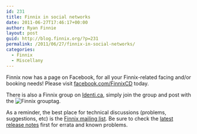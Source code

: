 ```yaml
---
id: 231
title: Finnix in social networks
date: 2011-06-27T17:46:17+00:00
author: Ryan Finnie
layout: post
guid: http://blog.finnix.org/?p=231
permalink: /2011/06/27/finnix-in-social-networks/
categories:
  - Finnix
  - Miscellany
---
```

Finnix now has a page on Facebook, for all your Finnix-related facing and/or booking needs! Please visit [facebook.com/FinnixCD](http://www.facebook.com/FinnixCD) today.

There is also a Finnix group on [Identi.ca](http://identi.ca/group/finnix), simply join the group and post with the ![Finnix](http://identi.ca/group/finnix) grouptag.

As a reminder, the best place for technical discussions (problems, suggestions, etc) is the [Finnix mailing list](http://lists.colobox.com/cgi-bin/mailman/listinfo/finnix). Be sure to check the [latest release notes](http://www.finnix.org/Finnix_release_notes) first for errata and known problems.
